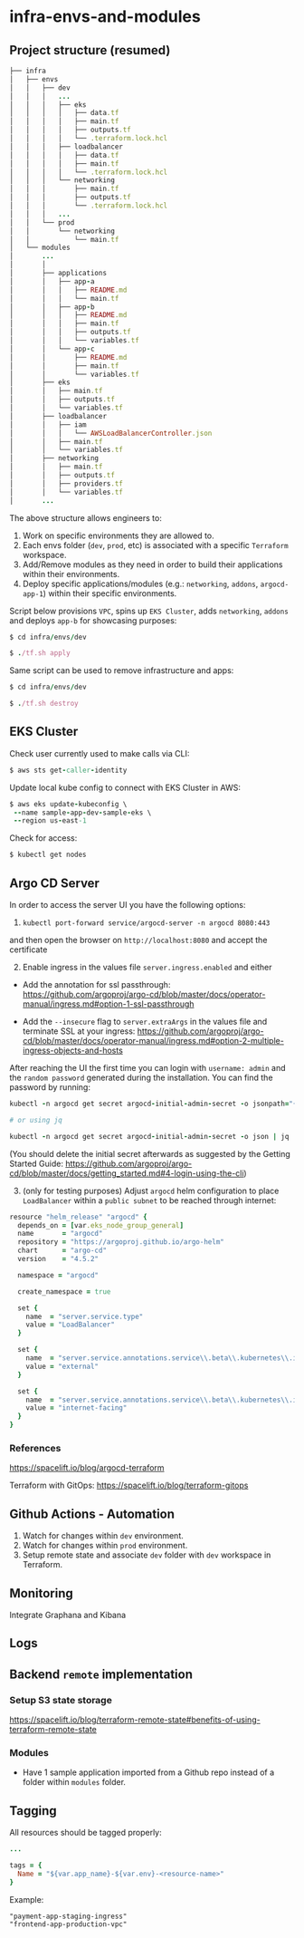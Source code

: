 # infra-envs-and-modules

## Project structure (resumed)

```ruby
├── infra
│   ├── envs
│   │   ├── dev
│   │   │   ...
│   │   │   ├── eks
│   │   │   │   ├── data.tf
│   │   │   │   ├── main.tf
│   │   │   │   ├── outputs.tf
│   │   │   │   └── .terraform.lock.hcl
│   │   │   ├── loadbalancer
│   │   │   │   ├── data.tf
│   │   │   │   ├── main.tf
│   │   │   │   └── .terraform.lock.hcl
│   │   │   └── networking
│   │   │       ├── main.tf
│   │   │       ├── outputs.tf
│   │   │       └── .terraform.lock.hcl
│   │   │   ...
│   │   └── prod
│   │       └── networking
│   │           └── main.tf
│   └── modules
│       ...
│       │  
│       ├── applications
│       │   ├── app-a
│       │   │   ├── README.md
│       │   │   └── main.tf
│       │   ├── app-b
│       │   │   ├── README.md
│       │   │   ├── main.tf
│       │   │   ├── outputs.tf
│       │   │   └── variables.tf
│       │   └── app-c
│       │       ├── README.md
│       │       ├── main.tf
│       │       └── variables.tf
│       ├── eks
│       │   ├── main.tf
│       │   ├── outputs.tf
│       │   └── variables.tf
│       ├── loadbalancer
│       │   ├── iam
│       │   │   └── AWSLoadBalancerController.json
│       │   ├── main.tf
│       │   └── variables.tf
│       ├── networking
│       │   ├── main.tf
│       │   ├── outputs.tf
│       │   ├── providers.tf
│       │   └── variables.tf
│       ...
```

The above structure allows engineers to:

1. Work on specific environments they are allowed to.
2. Each envs folder (`dev`, `prod`, etc) is associated with a specific `Terraform` workspace.
3. Add/Remove modules as they need in order to build their applications within their environments.
4. Deploy specific applications/modules (e.g.: `networking`, `addons`, `argocd-app-1`) within their specific environments.

Script below provisions `VPC`, spins up `EKS Cluster`, adds `networking`, `addons` and deploys `app-b` for showcasing purposes:

```ruby
$ cd infra/envs/dev

$ ./tf.sh apply
```

Same script can be used to remove infrastructure and apps:

```ruby
$ cd infra/envs/dev

$ ./tf.sh destroy
```

## EKS Cluster

Check user currently used to make calls via CLI:

```ruby
$ aws sts get-caller-identity
```

Update local kube config to connect with EKS Cluster in AWS:

```ruby
$ aws eks update-kubeconfig \
 --name sample-app-dev-sample-eks \
 --region us-east-1
```

Check for access:

```ruby
$ kubectl get nodes
```

## Argo CD Server

In order to access the server UI you have the following options:

1. `kubectl port-forward service/argocd-server -n argocd 8080:443`

and then open the browser on `http://localhost:8080` and accept the certificate

2. Enable ingress in the values file `server.ingress.enabled` and either

- Add the annotation for ssl passthrough:
  https://github.com/argoproj/argo-cd/blob/master/docs/operator-manual/ingress.md#option-1-ssl-passthrough

- Add the `--insecure` flag to `server.extraArgs` in the values file and terminate SSL at your ingress:
  https://github.com/argoproj/argo-cd/blob/master/docs/operator-manual/ingress.md#option-2-multiple-ingress-objects-and-hosts

After reaching the UI the first time you can login with `username: admin` and the `random password` generated during the installation. You can find the password by running:

```ruby
kubectl -n argocd get secret argocd-initial-admin-secret -o jsonpath="{.data.password}" | base64 -d

# or using jq

kubectl -n argocd get secret argocd-initial-admin-secret -o json | jq .data.password -r | base64 -d
```

(You should delete the initial secret afterwards as suggested by the Getting Started Guide: https://github.com/argoproj/argo-cd/blob/master/docs/getting_started.md#4-login-using-the-cli)

3. (only for testing purposes) Adjust `argocd` helm configuration to place `LoadBalancer` within a `public subnet` to be reached through internet:

```ruby
resource "helm_release" "argocd" {
  depends_on = [var.eks_node_group_general]
  name       = "argocd"
  repository = "https://argoproj.github.io/argo-helm"
  chart      = "argo-cd"
  version    = "4.5.2"

  namespace = "argocd"

  create_namespace = true

  set {
    name  = "server.service.type"
    value = "LoadBalancer"
  }

  set {
    name  = "server.service.annotations.service\\.beta\\.kubernetes\\.io/aws-load-balancer-type"
    value = "external"
  }

  set {
    name  = "server.service.annotations.service\\.beta\\.kubernetes\\.io/aws-load-balancer-scheme"
    value = "internet-facing"
  }
}
```

### References

https://spacelift.io/blog/argocd-terraform

Terraform with GitOps: https://spacelift.io/blog/terraform-gitops

## Github Actions - Automation

1. Watch for changes within `dev` environment.
2. Watch for changes within `prod` environment.
3. Setup remote state and associate `dev` folder with `dev` workspace in Terraform.

## Monitoring

Integrate Graphana and Kibana

## Logs

## Backend `remote` implementation

### Setup S3 state storage

https://spacelift.io/blog/terraform-remote-state#benefits-of-using-terraform-remote-state

### Modules

- Have 1 sample application imported from a Github repo instead of a folder within `modules` folder.

## Tagging

All resources should be tagged properly:

```ruby
...

tags = {
  Name = "${var.app_name}-${var.env}-<resource-name>"
}
```

Example:

```
"payment-app-staging-ingress"
"frontend-app-production-vpc"
```
